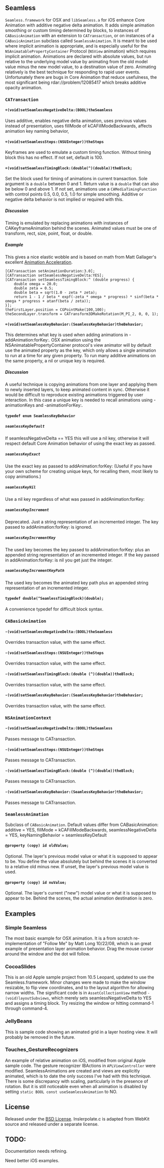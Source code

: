 ## Seamless

`Seamless.framework` for OSX and `libSeamless.a` for iOS enhance Core Animation with additive negative delta animation.
It adds simple animation smoothing or custom timing determined by blocks, 
to instances of `CABasicAnimation` with an extension to `CATransaction`,
or on instances of a `CABasicAnimation` subclass called `SeamlessAnimation`.
It is meant to be used where implicit animation is appropriate,
and is especially useful for the `NSAnimatablePropertyContainer` Protocol (`NSView` animation) which requires implicit animation.
Animations are declared with absolute values, 
but run relative to the underlying model value by animating from the old model value minus the new model value, 
to a destination value of zero.
Animating relatively is the best technique for responding to rapid user events.
Unfortunately there are bugs in Core Animation that reduce usefulness,
the most significant being rdar://problem/12085417 which breaks additive opacity animation.


### `CATransaction`

#### `+(void)setSeamlessNegativeDelta:(BOOL)theSeamless`

Uses additive,
enables negative delta animation, 
uses previous values instead of presentation,
uses fillMode of kCAFillModeBackwards,
affects animation key naming behavior,

#### `+(void)setSeamlessSteps:(NSUInteger))theSteps`

Keyframes are used to emulate a custom timing function.
Without timing block this has no effect.
If not set, default is 100.

#### `+(void)setSeamlessTimingBlock:(double(^)(double))theBlock;`

Set the block used for timing of animations in current transaction. 
Sole argument is a `double` between 0 and 1.
Return value is a `double` that can also be below 0 and above 1.
If not set, animations use a `CAMediaTimingFunction` with control points 0.5, 0.0, 0.5, 1.0 for simple smoothing.
Additive or negative delta behavior is not implied or required with this.

##### Discussion

Timing is emulated by replacing animations with instances of CAKeyframeAnimation behind the scenes.
Animated values must be one of transform, rect, size, point, float, or double.

##### Example

This gives a nice elastic wobble and is based on math from Matt Gallager's excellent [Animation Acceleration](http://www.cocoawithlove.com/2008/09/parametric-acceleration-curves-in-core.html).

```objc
[CATransaction setAnimationDuration:3.0];
[CATransaction setSeamlessNegativeDelta:YES];
[CATransaction setSeamlessTimingBlock:^ (double progress) {
	double omega = 20.0;
	double zeta = 0.5;
	double beta = sqrt(1.0 - zeta * zeta);
	return 1 - 1 / beta * expf(-zeta * omega * progress) * sinf(beta * omega * progress + atanf(beta / zeta));
}];
theFirstLayer.position = CGPointMake(100,100);
theSecondLayer.transform = CATransform3DMakeRotation(M_PI_2, 0, 0, 1);
```

#### `+(void)setSeamlessKeyBehavior:(SeamlessKeyBehavior)theBehavior;`

This determines what key is used when adding animations in -addAnimation:forKey:.
OSX animation using the NSAnimatablePropertyContainer protocol's view animator 
will by default use the animated property as the key,
which only allows a single animation to run at a time for any given property.
To run many additive animations on the same property, a nil or unique key is required.

##### Discussion

A useful technique is copying animations from one layer and applying them to newly inserted layers, to keep animated content in sync.
Otherwise it would be difficult to reproduce existing animations triggered by user interaction.
In this case a unique key is needed to recall animations using -animationKeys and -animationForKey:.

#### `typedef enum SeamlessKeyBehavior`

##### `seamlessKeyDefault`

If seamlessNegativeDelta == YES this will use a nil key, 
otherwise it will respect default Core Animation behavior of using the exact key as passed.

##### `seamlessKeyExact`

Use the exact key as passed to addAnimation:forKey: 
(Useful if you have your own scheme for creating unique keys, for recalling them, most likely to copy animations.)
    
##### `seamlessKeyNil`

Use a nil key regardless of what was passed in addAnimation:forKey:

##### `seamlessKeyIncrement`

Deprecated. Just a string representation of an incremented integer. 
The key passed to addAnimation:forKey: is ignored.

##### `seamlessKeyIncrementKey`

The used key becomes the key passed to addAnimation:forKey: 
plus an appended string representation of an incremented integer.
If the key passed in addAnimation:forKey: is nil you get just the integer.

##### `seamlessKeyIncrementKeyPath`

The used key becomes the animated key path plus an appended string representation of an incremented integer.

#### `typedef double(^SeamlessTimingBlock)(double);`

A convenience typedef for difficult block syntax.

### `CABasicAnimation`

#### `-(void)setSeamlessNegativeDelta:(BOOL)theSeamless`

Overrides transaction value, with the same effect.

#### `-(void)setSeamlessSteps:(NSUInteger))theSteps`

Overrides transaction value, with the same effect.

#### `-(void)setSeamlessTimingBlock:(double (^)(double))theBlock;`

Overrides transaction value, with the same effect.

#### `-(void)setSeamlessKeyBehavior:(SeamlessKeyBehavior)theBehavior;`

Overrides transaction value, with the same effect.

### `NSAnimationContext`

#### `-(void)setSeamlessNegativeDelta:(BOOL)theSeamless`

Passes message to CATransaction.

#### `-(void)setSeamlessSteps:(NSUInteger))theSteps`

Passes message to CATransaction.

#### `-(void)setSeamlessTimingBlock:(double (^)(double))theBlock;`

Passes message to CATransaction.

#### `-(void)setSeamlessKeyBehavior:(SeamlessKeyBehavior)theBehavior;`

Passes message to CATransaction.

### `SeamlessAnimation`

Subclass of `CABasicAnimation`. 
Default values differ from CABasicAnimation:
additive = YES, 
fillMode = kCAFillModeBackwards, 
seamlessNegativeDelta = YES,
keyNamingBehavior = seamlessKeyDefault

#### `@property (copy) id oldValue;`

Optional. The layer's previous model value or what it is supposed to appear to be. 
You define the value absolutely but behind the scenes it is converted to a relative old minus new.
If unset, the layer's previous model value is used.

#### `@property (copy) id nuValue;`

Optional. The layer's current ("new") model value or what it is supposed to appear to be.
Behind the scenes, the actual animation destination is zero.

## Examples

### Simple Seamless

The most basic example for OSX animation.
It is a from scratch re-implementation of "Follow Me" by Matt Long 10/22/08,
which is an great example of presentation layer animation behavior.
Drag the mouse cursor around the window and the dot will follow.

### CocoaSlides

This is an old Apple sample project from 10.5 Leopard, updated to use the Seamless.framework.
Minor changes were made to make the window resizable, to flip view coordinates,
and to the layout algorithm for allowing narrow widths.
The significant code is in `AssetCollectionView` method `-(void)layoutSubviews`,
which merely sets seamlessNegativeDelta to YES and assigns a timing block.
Try resizing the window or hitting command-1 through command-4.

### JellyBeans

This is sample code showing an animated grid in a layer hosting view.
It will probably be removed in the future.

### Touches_GestureRecognizers

An example of relative animation on iOS, modified from original Apple sample code.
The gesture recognizer IBActions in `APLViewController` were modified.
SeamlessAnimations are created and views are explicitly animated,
which is to date the only success I've had with this technique.
There is some discrepancy with scaling, particularly in the presence of rotation.
But it is still noticeable even when all animation is disabled by setting `static BOOL const useSeamlessAnimation` to NO. 

## License

Released under the [BSD License](http://www.opensource.org/licenses/bsd-license).
Inslerpolate.c is adapted from WebKit source and released under a separate license.

## TODO:

Documentation needs refining.

Need better iOS examples.
